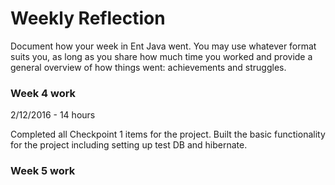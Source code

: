 # Weekly Reflection

Document how your week in Ent Java went. You may use whatever format suits you, as long as you share how much time you worked and provide a general overview of how things went: achievements and struggles.

### Week 4 work

2/12/2016 - 14 hours

Completed all Checkpoint 1 items for the project. Built the basic functionality for the project including setting up test DB and hibernate.

### Week 5 work
